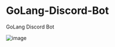 # GoLang-Discord-Bot
GoLang Discord Bot

![image](https://github.com/mertcakmak2/GoLang-Discord-Bot/assets/21373505/3cf81930-e930-4ddc-b817-f5949d4d76fd)
